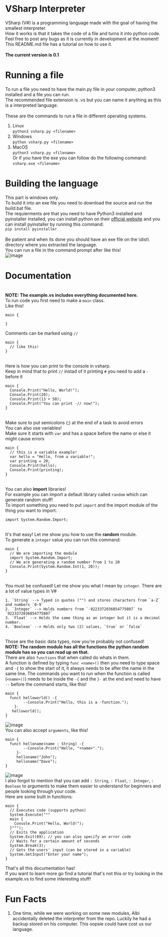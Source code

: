 # VSharp Interpreter

VSharp (V#) is a programming language made with the goal of having the smallest interpreter.
<br>How it works is that it takes the code of a file and turns it into python code.</br>
Feel free to post any bugs as it is currently in development at the moment!
<br>This README.md file has a tutorial on how to use it.</br>
<br><strong>The current version is 0.1</strong></br>

# Running a file
To run a file you need to have the main.py file in your computer, python3 installed and a file you can run.
<br>The recommended file extension is .vs but you can name it anything as this is a interpreted language.</br>
<br>These are the commands to run a file in different operating systems.</br>
1. Linux
<br>`python3 vsharp.py <filename>`</br>
2. Windows
<br>`python vsharp.py <filename>`</br>
3. MacOS
<br>`python3 vsharp.py <filename>`</br>
Or if you have the exe you can follow do the following command:
<br>`vsharp.exe <filename>`</br>

# Building the language
This part is windows only.
<br>To build it into an exe file you need to download the source and run the build.bat file.</br>
The requierments are that you need to have Python3 installed and pyinstaller installed, you can install python on their <a href="https://www.python.org/">official website</a> and you can install pyinstaller by running this command: <br>`pip install pyinstaller`</br>
<br>Be patient and when its done you should have an exe file on the \dist\ directory where you extracted the language.</br>
You can run a file in the command prompt after like this!
<br>
![image](https://user-images.githubusercontent.com/68329886/182557690-05c89078-99fa-4640-9cc6-d3e405259ee7.png)
</br>

# Documentation

<br><strong>NOTE: The example.vs includes everything documented here.</strong></br>
To run code you first need to make a `main` class.
<br>Like this!</br>
```
main {

}
```
Comments can be marked using `//`
```
main {
  // like this!
}
```
<br>Here is how you can print to the console in vsharp.</br>
Keep in mind that to print `//` instad of it printing `#` you need to add a `-` before it
```
main {
  Console.Print("Hello, World!");
  Console.Print(20);
  Console.Print(13 + 50);
  Console.Print("You can print -// now!");
}
```
<br>Make sure to put semicolons (;) at the end of a task to avoid errors</br>
You can also use variables!
<br>Make sure it starts with `var` and has a space before the name or else it might cause errors</br>
```
main {
  // this is a variable example!
  var hello = "Hello, from a variable!";
  var printing = 20;
  Console.Print(hello);
  Console.Print(printing);
}
```
<br>You can also <strong>import</strong> libraries!</br>
For example you can import a default library called `random` which can generate random stuff!
<br>To import something you need to put `import` and the import module of the thing you want to import.</br>
```
import System.Random.Import;
```
<br>It's that easy! Let me show you how to use the <strong>random</strong> module.</br>
To generate a `integer` value you can run this command:
```
main {
  // We are importing the module
  import System.Random.Import;
  // We are generating a random number from 1 to 20
  Console.Print(System.Random.Int(1, 20));
}
```
<br>You must be confused! Let me show you what I mean by `integer`. There are a lot of value types in V#</br>
```
1. `String` --> Typed in quotes ("") and stores characters from `a-Z` and numbers `0-9`
2. `Integer` --> Holds numbers from `-9223372036854775807` to `9223372036854775807`
3. `Float` --> Holds the same thing as an integer but it is a decimal number.
4. `Boolean` --> Holds only two (2) values, `true` or `false`
```
<br>Those are the basic data types, now you're probably not confused!</br>
<strong>NOTE: The random module has all the functions the python random module has so you can read up on that.</strong>
<br>There are also `functions` that when called do whats in them.</br>
A function is defined by typing `func <name>()` then you need to type space and `-{` to show the start of it, it always needs to be after the name in the same line. The commands you want to run when the function is called (`<name>()`) needs to be inside the `-{` and the `}-` at the end and need to have `--` before the command starts, like this!
```
main {
  funct helloworld() -{
        --Console.Print("Hello, this is a -function.");
    }-
   helloworld();
}
```
![image](https://user-images.githubusercontent.com/68329886/182626638-4f4c3128-15a4-4773-b0b1-7f3e625b2dac.png)
<br>You can also accept `arguments`, like this!</br>
```
main {
  funct helloname(name : String) -{
        --Console.Print("Hello, "+name+".");
     }-
     helloname("John");
     helloname("Dave");
}
```
![image](https://user-images.githubusercontent.com/68329886/182627973-5f8827aa-2c0e-4034-9b40-27f74771a459.png)
<br>I also forgot to mention that you can add `: String`, `: Float`, `: Integer`, `: Boolean` to arguments to make them easier to understand for beginners and people looking through your code.</br>
Here are some built in functions:
```
main {
  // Executes code (supports python)
  System.Execute("""
  main {
    Console.Print("Hello, World!");
  }""");
  // Exits the application
  System.Exit(69); // you can also specify an error code
  // Waits for a certain amount of seconds
  System.Break(3);
  // Gets the users' input (can be stored in a variable)
  System.GetInput("Enter your name");
}
```
That's all this documentation has!
<br>If you want to learn more go find a tutorial that's not this or try looking in the example.vs to find some interesting stuff!</br>



# Fun Facts

1. One time, while we were working on some new modules, Albi accidentally deleted the interpreter from the repo. Luckily he had a backup stored on his computer. This oopsie could have cost us our language.
